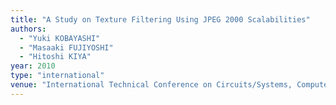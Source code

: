 ```yaml
---
title: "A Study on Texture Filtering Using JPEG 2000 Scalabilities"
authors:
  - "Yuki KOBAYASHI"
  - "Masaaki FUJIYOSHI"
  - "Hitoshi KIYA"
year: 2010
type: "international"
venue: "International Technical Conference on Circuits/Systems, Computers and Communications, pp. 0270, Pattaya, Thailand, 2010-07-06."
---
```

